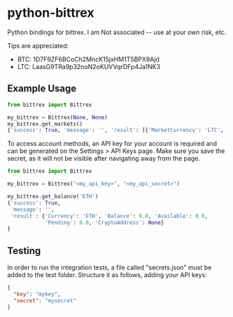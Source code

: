 python-bittrex
==============

Python bindings for bittrex.  I am Not associated -- use at your own risk, etc.

Tips are appreciated:
* BTC: 1D7F9ZF6BCoCh2MncK15jxHM1T5BPX9Ajd
* LTC: LaasG9TRa9p32noN2oKUVVqrDFp4Ja1NK3


Example Usage
-------------

```python
from bittrex import Bittrex

my_bittrex = Bittrex(None, None)
my_bittrex.get_markets()
{'success': True, 'message': '', 'result': [{'MarketCurrency': 'LTC', ...
```

To access account methods, an API key for your account is required and can be 
generated on the Settings \> API Keys page. Make sure you save the secret, as 
it will not be visible after navigating away from the page. 

```python
from bittrex import Bittrex

my_bittrex = Bittrex("<my_api_key>", "<my_api_secret>")

my_bittrex.get_balance('ETH')
{'success': True, 
 'message': '',
 'result': {'Currency': 'ETH', 'Balance': 0.0, 'Available': 0.0, 
            'Pending': 0.0, 'CryptoAddress': None}
}
```


Testing
-------


In order to run the integration tests, a file called "secrets.json" must be added to the test folder.
Structure it as follows, adding your API keys:

```json
{
  "key": "mykey",
  "secret": "mysecret"
}
```